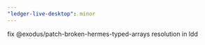 ```yaml
---
"ledger-live-desktop": minor
---
```


fix @exodus/patch-broken-hermes-typed-arrays resolution in ldd
